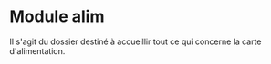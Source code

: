# Module alim

Il s'agit du dossier destiné à accueillir tout ce qui concerne la carte d'alimentation.
